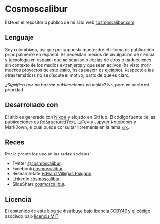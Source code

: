 # Cosmoscalibur

Este es el repositorio público de mi sitio web [cosmoscalibur.com](http://cosmoscalibur.github.io).  

## Lenguaje

Soy colombiano, así que por supuesto mantendré el idioma de publicación principalmente en español. Se necesitan medios de divulgación de ciencia y tecnología en español que no sean solo copias de otros o traducciones sin contexto de los medios extranjeros y que sean activos (he visto morir muchos proyectos de este estilo, física pasión es ejemplo). Respecto a las otras temáticas no se discute el motivo, parto de que es claro.  

_¿Significa que no habrán publicaciones en inglés?_ No, pero no serán mi prioridad.  

## Desarrollado con

El sitio es generado con [Nikola](https://getnikola.com/) y alojado en GitHub. El código fuente de las publicaciones es ReStructuredText, LaTeX y Jupyter Notebooks y MarkDown, el cual puede consultar libremente en la rama [`src`](https://github.com/cosmoscalibur/cosmoscalibur.github.io/tree/src).  

## Redes

Por lo pronto los veo en las redes sociales:  

+   Twitter [@cosmoscalibur](http://www.twitter.com/cosmoscalibur).  
+   Facebook [cosmoscalibur](http://www.facebook.com/cosmoscalibur).  
+   ResearchGate [Edward Villegas Pulgarin](https://www.researchgate.net/profile/Edward_Villegas_Pulgarin).  
+   LinkedIn [cosmoscalibur](https://co.linkedin.com/in/cosmoscalibur).  
+   SlideShare [cosmoscalibur](www.slideshare.net/cosmoscalibur).  

## Licencia

El contenido de este blog se distribuye bajo licencia [CCBY40](https://creativecommons.org/licenses/by/4.0/deed.es) y el código asociado bajo [licencia MIT](LICENSE).  
